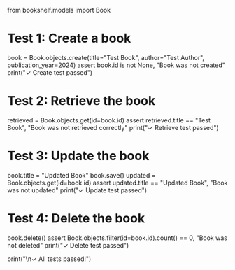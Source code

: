 from bookshelf.models import Book

# Test 1: Create a book
book = Book.objects.create(title="Test Book", author="Test Author", publication_year=2024)
assert book.id is not None, "Book was not created"
print("✓ Create test passed")

# Test 2: Retrieve the book
retrieved = Book.objects.get(id=book.id)
assert retrieved.title == "Test Book", "Book was not retrieved correctly"
print("✓ Retrieve test passed")

# Test 3: Update the book
book.title = "Updated Book"
book.save()
updated = Book.objects.get(id=book.id)
assert updated.title == "Updated Book", "Book was not updated"
print("✓ Update test passed")

# Test 4: Delete the book
book.delete()
assert Book.objects.filter(id=book.id).count() == 0, "Book was not deleted"
print("✓ Delete test passed")

print("\n✓ All tests passed!")